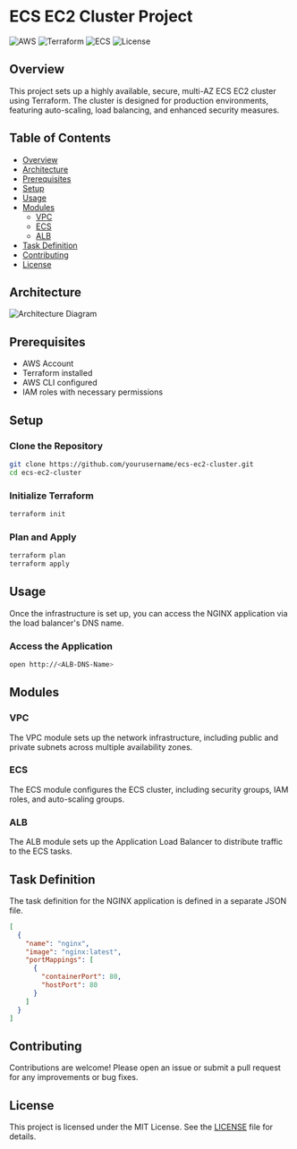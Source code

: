 # ECS EC2 Cluster Project

![AWS](https://img.shields.io/badge/AWS-EC2-blue)
![Terraform](https://img.shields.io/badge/Terraform-IaC-purple)
![ECS](https://img.shields.io/badge/ECS-Cluster-orange)
![License](https://img.shields.io/badge/License-MIT-green)

## Overview

This project sets up a highly available, secure, multi-AZ ECS EC2 cluster using Terraform. The cluster is designed for production environments, featuring auto-scaling, load balancing, and enhanced security measures.

## Table of Contents

- [Overview](#overview)
- [Architecture](#architecture)
- [Prerequisites](#prerequisites)
- [Setup](#setup)
- [Usage](#usage)
- [Modules](#modules)
  - [VPC](#vpc)
  - [ECS](#ecs)
  - [ALB](#alb)
- [Task Definition](#task-definition)
- [Contributing](#contributing)
- [License](#license)

## Architecture

![Architecture Diagram](https://example.com/architecture-diagram.png)

## Prerequisites

- AWS Account
- Terraform installed
- AWS CLI configured
- IAM roles with necessary permissions

## Setup

### Clone the Repository

```bash
git clone https://github.com/yourusername/ecs-ec2-cluster.git
cd ecs-ec2-cluster
```

### Initialize Terraform

```bash
terraform init
```

### Plan and Apply

```bash
terraform plan
terraform apply
```

## Usage

Once the infrastructure is set up, you can access the NGINX application via the load balancer's DNS name.

### Access the Application

```bash
open http://<ALB-DNS-Name>
```

## Modules

### VPC

The VPC module sets up the network infrastructure, including public and private subnets across multiple availability zones.

### ECS

The ECS module configures the ECS cluster, including security groups, IAM roles, and auto-scaling groups.

### ALB

The ALB module sets up the Application Load Balancer to distribute traffic to the ECS tasks.

## Task Definition

The task definition for the NGINX application is defined in a separate JSON file.

```json
[
  {
    "name": "nginx",
    "image": "nginx:latest",
    "portMappings": [
      {
        "containerPort": 80,
        "hostPort": 80
      }
    ]
  }
]
```

## Contributing

Contributions are welcome! Please open an issue or submit a pull request for any improvements or bug fixes.

## License

This project is licensed under the MIT License. See the [LICENSE](LICENSE) file for details.